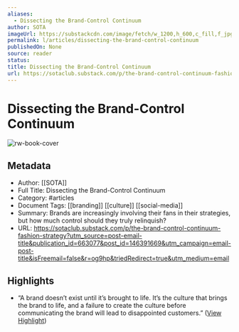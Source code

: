 ```yaml
---
aliases:
  - Dissecting the Brand-Control Continuum
author: SOTA
imageUrl: https://substackcdn.com/image/fetch/w_1200,h_600,c_fill,f_jpg,q_auto:good,fl_progressive:steep,g_auto/https%3A%2F%2Fsubstack-post-media.s3.amazonaws.com%2Fpublic%2Fimages%2F7d9ed1dc-5c12-4e71-aba8-5552767c4979_6944x4861.jpeg
permalink: l/articles/dissecting-the-brand-control-continuum
publishedOn: None
source: reader
status: 
title: Dissecting the Brand-Control Continuum
url: https://sotaclub.substack.com/p/the-brand-control-continuum-fashion-strategy?utm_source=post-email-title&publication_id=663077&post_id=146391669&utm_campaign=email-post-title&isFreemail=false&r=og9hp&triedRedirect=true&utm_medium=email
---
```

# Dissecting the Brand-Control Continuum

![rw-book-cover](https://substackcdn.com/image/fetch/w_1200,h_600,c_fill,f_jpg,q_auto:good,fl_progressive:steep,g_auto/https%3A%2F%2Fsubstack-post-media.s3.amazonaws.com%2Fpublic%2Fimages%2F7d9ed1dc-5c12-4e71-aba8-5552767c4979_6944x4861.jpeg)

## Metadata

- Author: [[SOTA]]
- Full Title: Dissecting the Brand-Control Continuum
- Category: #articles
- Document Tags: [[branding]] [[culture]] [[social-media]]
- Summary: Brands are increasingly involving their fans in their strategies, but how much control should they truly relinquish?
- URL: https://sotaclub.substack.com/p/the-brand-control-continuum-fashion-strategy?utm_source=post-email-title&publication_id=663077&post_id=146391669&utm_campaign=email-post-title&isFreemail=false&r=og9hp&triedRedirect=true&utm_medium=email

## Highlights

- “A brand doesn’t exist until it’s brought to life. It’s the culture that brings the brand to life, and a failure to create the culture before communicating the brand will lead to disappointed customers.” ([View Highlight](https://read.readwise.io/read/01jbkjcwf9d2kv3ze4488ecm6k))
